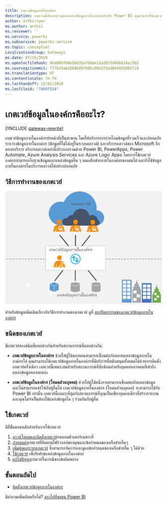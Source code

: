 ```yaml
---
title: เกตเวย์ข้อมูลภายในองค์กร
description: บทความนี้คือภาพรวมของเกตเวย์ข้อมูลภายในองค์กรสำหรับ Power BI คุณสามารถใช้เกตเวย์นี้เพื่อทำงานกับแหล่งข้อมูล DirectQuery คุณยังสามารถใช้เกตเวย์นี้เพื่อรีเฟรชชุดข้อมูลบนระบบคลาวด์กับข้อมูลภายในองค์กร
author: arthiriyer
ms.author: arthii
ms.reviewer: ''
ms.service: powerbi
ms.subservice: powerbi-service
ms.topic: conceptual
LocalizationGroup: Gateways
ms.date: 07/15/2019
ms.openlocfilehash: 96a006f60e08d35ef6bbe13a2033d866814ec5b2
ms.sourcegitcommit: f77b24a8a588605f005c9bb1fdad864955885718
ms.translationtype: HT
ms.contentlocale: th-TH
ms.lasthandoff: 12/02/2019
ms.locfileid: "74697554"
---
```

# <a name="what-is-an-on-premises-data-gateway"></a>เกตเวย์ข้อมูลในองค์กรคืออะไร?

[!INCLUDE [gateway-rewrite](includes/gateway-rewrite.md)]

เกตเวย์ข้อมูลภายในองค์กรทำหน้าที่เป็นสะพาน โดยให้บริการการถ่ายโอนข้อมูลที่รวดเร็วและปลอดภัยระหว่างข้อมูลภายในองค์กร (ข้อมูลที่ไม่ได้อยู่ในระบบคลาวด์) และบริการคลาวด์ของ Microsoft อีกหลายบริการ บริการคลาวด์เหล่านี้ประกอบรวมด้วย Power BI, PowerApps, Power Automate, Azure Analysis Services และ Azure Logic Apps โดยการใช้เกตเวย์ องค์กรสามารถเก็บฐานข้อมูลและแหล่งข้อมูลอื่น ๆ บนเครือข่ายภายในองค์กรของตนได้ และยังใช้ข้อมูลภายในองค์กรในบริการคลาวด์ได้อย่างปลอดภัย

## <a name="how-the-gateway-works"></a>วิธีการทำงานของเกตเวย์

![ภาพรวมของเกตเวย์](media/service-gateway-onprem/on-premises-data-gateway.png)

สำหรับข้อมูลเพิ่มเติมเกี่ยวกับวิธีการทำงานของเกตเวย์ ดูที่ [สถาปัตยกรรมของเกตเวย์ข้อมูลภายในองค์กร](/data-integration/gateway/service-gateway-onprem-indepth)

## <a name="types-of-gateways"></a>ชนิดของเกตเวย์

มีเกตเวย์สองชนิดที่แตกต่างกันสำหรับสถานการณ์ที่แตกต่างกัน:

* **เกตเวย์ข้อมูลภายในองค์กร** ช่วยให้ผู้ใช้หลายคนสามารถเชื่อมต่อกับหลายแหล่งข้อมูลภายในองค์กรได้ คุณสามารถใช้เกตเวย์ข้อมูลภายในองค์กรที่มีบริการที่สนับสนุนทั้งหมดได้ด้วยการติดตั้งเกตเวย์ครั้งเดียว เกตเวย์นี้เหมาะสมสำหรับสถานการณ์ที่ซับซ้อนสำหรับบุคคลหลายคนที่เข้าถึงแหล่งข้อมูลหลายแหล่ง

* **เกตเวย์ข้อมูลในองค์กร (โหมดส่วนบุคคล)** ช่วยให้ผู้ใช้หนึ่งรายสามารถเชื่อมต่อกับแหล่งข้อมูล และไม่สามารถแชร์ให้กับผู้อื่นได้ เกตเวย์ข้อมูลภายในองค์กร (โหมดส่วนบุคคล) จะสามารถใช้กับ Power BI เท่านั้น เกตเวย์นี้เหมาะที่สุดกับสถานการณ์ที่คุณเป็นเพียงบุคคลเดียวที่สร้างรายงาน และคุณไม่จำเป็นต้องใช้แหล่งข้อมูลใด ๆ ร่วมกันกับผู้อื่น

## <a name="use-a-gateway"></a>ใช้เกตเวย์

มีสี่ขั้นตอนหลักสำหรับการใช้เกตเวย์

1. [ดาวน์โหลดและติดตั้งเกตเวย์](/data-integration/gateway/service-gateway-install)บนคอมพิวเตอร์เฉพาะที่
1. [กำหนดค่า](/data-integration/gateway/service-gateway-app)เกตเวย์ที่ยึดตามไฟร์วอลล์ของคุณและข้อกำหนดของเครือข่ายอื่นๆ
1. [เพิ่มผู้ดูแลระบบเกตเวย์](/data-integration/gateway/service-gateway-manage) ซึ่งสามารถจัดการและดูแลข้อกำหนดของเครือข่ายอื่น ๆ ได้ด้วย
1. [ใช้เกตเวย์](service-gateway-sql-tutorial.md) เพื่อรีเฟรชแหล่งข้อมูลภายในองค์กร
1. [แก้ไขปัญหา](service-gateway-onprem-tshoot.md)เกตเวย์ในกรณีของข้อผิดพลาด

## <a name="next-steps"></a>ขั้นตอนถัดไป

* [ติดตั้งเกตเวย์ข้อมูลภายในองค์กร](/data-integration/gateway/service-gateway-install)

มีคำถามเพิ่มเติมหรือไม่? [ลองไปที่ชุมชน Power BI](https://community.powerbi.com/)
